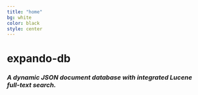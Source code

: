 ```yaml
---
title: "home"
bg: white
color: black
style: center
---
```




<span class="fa-stack subtlecircle" style="font-size:100px; background:rgba(255,166,0,0.1)">
  <i class="fa fa-circle fa-stack-2x text-white"></i>
  <i class="fa fa-database fa-stack-1x text-orange"></i>
</span>

# **expando-db**



### *A dynamic JSON document database with integrated Lucene full-text search.*
